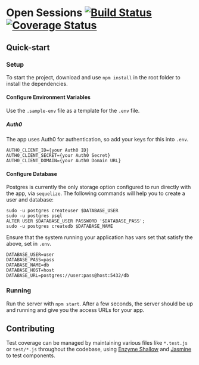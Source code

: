 # Open Sessions [![Build Status](https://travis-ci.org/opensessions/opensessions.svg?branch=master)](https://travis-ci.org/opensessions/opensessions) [![Coverage Status](https://coveralls.io/repos/github/opensessions/opensessions/badge.svg?branch=master)](https://coveralls.io/github/opensessions/opensessions?branch=master)

## Quick-start 

### Setup
To start the project, download and use `npm install` in the root folder to install the dependencies.
#### Configure Environment Variables
Use the `.sample-env` file as a template for the `.env` file.
##### Auth0
The app uses Auth0 for authentication, so add your keys for this into `.env`.

    AUTH0_CLIENT_ID={your Auth0 ID}
    AUTH0_CLIENT_SECRET={your Auth0 Secret}
    AUTH0_CLIENT_DOMAIN={your Auth0 Domain URL}

#### Configure Database
Postgres is currently the only storage option configured to run directly with the app, via `sequelize`. The following commands will help you to create a user and database:

    sudo -u postgres createuser $DATABASE_USER
    sudo -u postgres psql
    ALTER USER $DATABASE_USER PASSWORD '$DATABASE_PASS';
    sudo -u postgres createdb $DATABASE_NAME

Ensure that the system running your application has vars set that satisfy the above, set in `.env`.

    DATABASE_USER=user
    DATABASE_PASS=pass
    DATABASE_NAME=db
    DATABASE_HOST=host
    DATABASE_URL=postgres://user:pass@host:5432/db

### Running
Run the server with `npm start`. After a few seconds, the server should be up and running and give you the access URLs for your app.

## Contributing
Test coverage can be managed by maintaining various files like `*.test.js` or `test/*.js` throughout the codebase, using [Enzyme Shallow](https://github.com/airbnb/enzyme/blob/master/docs/api/shallow.md) and [Jasmine](http://jsfiddle.net/lucassus/4DrrW/) to test components.
